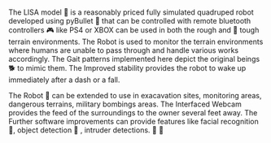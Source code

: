 #
The LISA model 🤖 is a reasonably priced fully simulated quadruped robot developed using pyBullet 🐍 that can be controlled with remote bluetooth controllers 🎮 like PS4 or XBOX can be used in both the rough and 🌳 tough terrain environments. The Robot is used to monitor the terrain environments where humans are unable to pass through and handle various works accordingly. The Gait patterns implemented here depict the original beings 🐕 to mimic them. The Improved stability provides the robot to wake up immediately after a dash or a fall.

The Robot 🤖 can be extended to use in exacavation sites, monitoring areas, dangerous terrains, military bombings areas. The Interfaced Webcam provides the feed of the surroundings to the owner several feet away. The Further software improvements can provide features like facial recognition 🌝, object detection 🏀 ,  intruder detections. 👏 👏
